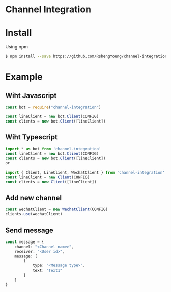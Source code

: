 Channel Integration
===========

# Install
Using npm
```sh
$ npm install --save https://github.com/RshengYoung/channel-integration.git
```

# Example

## Wiht Javascript
```js
const bot = require("channel-integration")

const lineClient = new bot.Client(CONFIG)
const clients = new bot.Client([lineClient])
```

## Wiht Typescript
```ts
import * as bot from 'channel-integration'
const lineClient = new bot.Client(CONFIG)
const clients = new bot.Client([lineClient])
or

import { Client, LineClient, WechatClient } from 'channel-integration'
const lineClient = new Client(CONFIG)
const clients = new Client([lineClient])
```

## Add new channel
```ts
const wechatClient = new WechatClient(CONFIG)
clients.use(wechatClient)
```

## Send message
```ts
const message = {
    channel: "<Channel name>",
    receiver: "<User id>",
    message: [
        {
            type: "<Message type>",
            text: "Text1"
        }
    ]
}
```